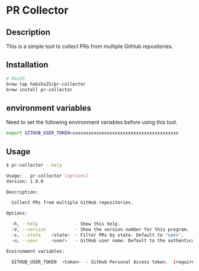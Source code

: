 # PR Collector

## Description

This is a simple tool to collect PRs from multiple GitHub repositories.

## Installation

```bash
# MacOS
brew tap hakshu25/pr-collector
brew install pr-collector
```

## environment variables

Need to set the following environment variables before using this tool.

```bash
export GITHUB_USER_TOKEN=xxxxxxxxxxxxxxxxxxxxxxxxxxxxxxxxxxxxxxxx
```

## Usage

```bash
$ pr-collector --help

Usage:   pr-collector [options]
Version: 1.0.0                 

Description:

  Collect PRs from multiple GitHub repositories.

Options:

  -h, --help              - Show this help.                                                                                  
  -V, --version           - Show the version number for this program.                                                        
  -s, --state    <state>  - Filter PRs by state. Default to "open".               (Default: "open", Values: "open", "closed")
  -u, --user     <user>   - GitHub user name. Default to the authenticated user.                                             

Environment variables:

  GITHUB_USER_TOKEN  <token>  - GitHub Personal Access token.  (required)
```
